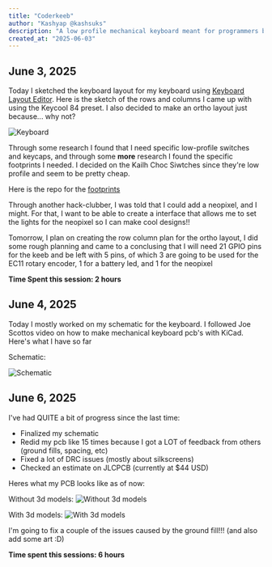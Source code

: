 ```yaml
---
title: "Coderkeeb"
author: "Kashyap @kashsuks"
description: "A low profile mechanical keyboard meant for programmers based on the keycool 84"
created_at: "2025-06-03"
---
```


## June 3, 2025
Today I sketched the keyboard layout for my keyboard using [Keyboard Layout Editor](https://www.keyboard-layout-editor.com/#/). Here is the sketch of the rows and columns
I came up with using the Keycool 84 preset. I also decided to make an ortho layout just because... why not?

![Keyboard](https://hc-cdn.hel1.your-objectstorage.com/s/v3/d45e775a0e12d9c6da83300791aa8dc812f6fae9_image.png)

Through some research I found that I need specific low-profile switches and keycaps, and through some **more** research I found the specific footprints I needed. I decided on the Kailh Choc Siwtches since they're low profile and seem to be pretty cheap.

Here is the repo for the [footprints](https://github.com/daprice/keyswitches.pretty)

Through another hack-clubber, I was told that I could add a neopixel, and I might. For that, I want to be able to create a interface that allows me to set the lights for the neopixel so I can make cool designs!!

Tomorrow, I plan on creating the row column plan for the ortho layout, I did some rough planning and came to a conclusing that I will need 21 GPIO pins for the keeb and be left with 5 pins, of which 3 are going to be used for the EC11 rotary encoder, 1 for a battery led, and 1 for the neopixel

**Time Spent this session: 2 hours**

## June 4, 2025

Today I mostly worked on my schematic for the keyboard. I followed Joe Scottos video on how to make mechanical keyboard pcb's with KiCad. Here's what I have so far

Schematic:

![Schematic](https://hc-cdn.hel1.your-objectstorage.com/s/v3/cef2b444d9ea50f6e015f6afa8b3e00eefd8b7ff_image.png)

## June 6, 2025

I've had QUITE a bit of progress since the last time:
- Finalized my schematic
- Redid my pcb like 15 times because I got a LOT of feedback from others (ground fills, spacing, etc)
- Fixed a lot of DRC issues (mostly about silkscreens)
- Checked an estimate on JLCPCB (currently at $44 USD)

Heres what my PCB looks like as of now:

Without 3d models:
![Without 3d models](https://hc-cdn.hel1.your-objectstorage.com/s/v3/c3715ae6915dbedc88eaedee70c916fae7bbaf0a_image.png)

With 3d models:
![With 3d models](https://hc-cdn.hel1.your-objectstorage.com/s/v3/e13c92bdfcdcc752143a7aa92d4699bc3714e3bd_image.png)

I'm going to fix a couple of the issues caused by the ground fill!!! (and also add some art :D)

**Time spent this sessions: 6 hours**
